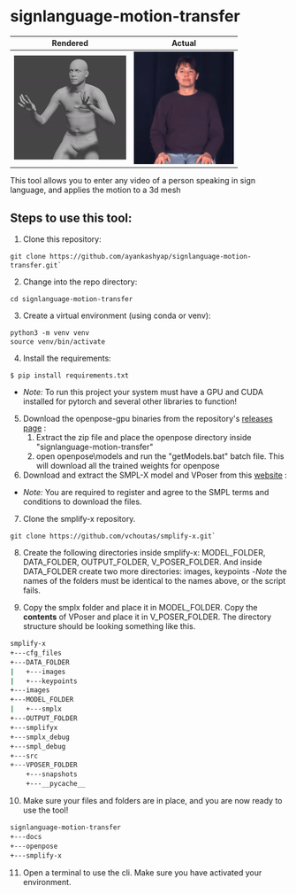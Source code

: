# signlanguage-motion-transfer

Rendered          |  Actual
:-------------------------:|:-------------------------:
![](./docs/rendergif.gif)  |  ![](./docs/cropall2.gif)

This tool allows you to enter any video of a person speaking in sign language, and applies the motion to a 3d mesh  

## Steps to use this tool:
1. Clone this repository: 
```
git clone https://github.com/ayankashyap/signlanguage-motion-transfer.git`
```
2. Change into the repo directory: 
```
cd signlanguage-motion-transfer
```
3. Create a virtual environment (using conda or venv):  
```
python3 -m venv venv
source venv/bin/activate
```
4. Install the requirements: 
```
$ pip install requirements.txt
```
- *Note:* To run this project your system must have a GPU and CUDA installed for pytorch and several other libraries to function!
5. Download the openpose-gpu binaries from the repository's [releases page](https://github.com/CMU-Perceptual-Computing-Lab/openpose/releases) :
    1. Extract the zip file and place the openpose directory inside "signlanguage-motion-transfer"
    2. open openpose\models and run the "getModels.bat" batch file. This will download all the trained weights for openpose
6. Download and extract the SMPL-X model and VPoser from this [website](https://smpl-x.is.tue.mpg.de/) :  
- *Note:* You are required to register and agree to the SMPL terms and conditions to download the files.
7. Clone the smplify-x repository.
```
git clone https://github.com/vchoutas/smplify-x.git`
```

8. Create the following directories inside smplify-x: MODEL_FOLDER, DATA_FOLDER,  OUTPUT_FOLDER, V_POSER_FOLDER. And inside DATA_FOLDER create two more directories: images, keypoints
-*Note* the names of the folders must be identical to the names above, or the script fails.

9. Copy the smplx folder and place it in MODEL_FOLDER. Copy the **contents** of VPoser and place it in V_POSER_FOLDER. The directory structure should be looking something like this.
```bash
smplify-x
+---cfg_files
+---DATA_FOLDER
|   +---images
|   +---keypoints
+---images
+---MODEL_FOLDER
|   +---smplx
+---OUTPUT_FOLDER
+---smplifyx
+---smplx_debug 
+---smpl_debug 
+---src    
+---VPOSER_FOLDER
    +---snapshots
    +---__pycache__
```

10. Make sure your files and folders are in place, and you are now ready to use the tool! 
```bash
signlanguage-motion-transfer
+---docs
+---openpose
+---smplify-x
``` 

11. Open a terminal to use the cli. Make sure you have activated your environment. 
